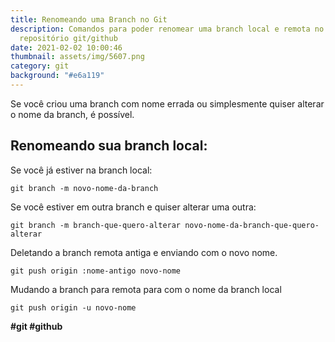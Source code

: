 ```yaml
---
title: Renomeando uma Branch no Git
description: Comandos para poder renomear uma branch local e remota no
  repositório git/github
date: 2021-02-02 10:00:46
thumbnail: assets/img/5607.png
category: git
background: "#e6a119"
---
```

<!--StartFragment-->

Se você criou uma branch com nome errada ou simplesmente quiser alterar o nome da branch, é possível.

## Renomeando sua branch local:

Se você já estiver na branch local:

`git branch -m novo-nome-da-branch`

Se você estiver em outra branch e quiser alterar uma outra:

`git branch -m branch-que-quero-alterar novo-nome-da-branch-que-quero-alterar`

Deletando a branch remota antiga e enviando com o novo nome.

`git push origin :nome-antigo novo-nome`

Mudando a branch para remota para com o nome da branch local

`git push origin -u novo-nome`

**\#git #github**

<!--EndFragment-->